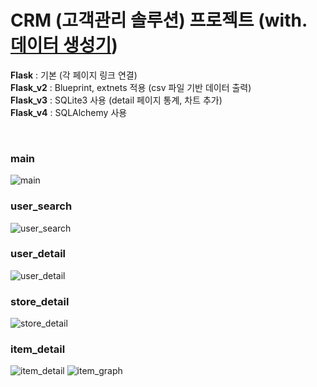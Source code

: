 # CRM (고객관리 솔루션) 프로젝트 (with. [데이터 생성기](https://github.com/etesongg/Generator))

<b>Flask</b> : 기본 (각 페이지 링크 연결) <br>
<b>Flask_v2</b> : Blueprint, extnets 적용 (csv 파일 기반 데이터 출력) <br>
<b>Flask_v3</b> : SQLite3 사용 (detail 페이지 통계, 차트 추가) <br>
<b>Flask_v4</b> : SQLAlchemy 사용

<br/>

### main
![main](https://github.com/etesongg/Generator/assets/55964387/ca0ef5a3-1c02-4d04-bc22-2ba76855f5c4)

### user_search
![user_search](https://github.com/etesongg/Generator/assets/55964387/5ae5c0e4-7fd8-4af5-9d4d-82cbea88bdf7)

### user_detail
![user_detail](https://github.com/etesongg/Generator/assets/55964387/a54bd04f-7f33-4ac0-ab90-c643b52af41d)

### store_detail
![store_detail](https://github.com/etesongg/Generator/assets/55964387/02a0f9ef-a0c9-40b4-9133-bf409bd91a4e)

### item_detail
![item_detail](https://github.com/etesongg/Generator/assets/55964387/22259e4b-65f4-4788-ab9a-a5d612b7c020)
![item_graph](https://github.com/etesongg/Generator/assets/55964387/4c798d23-cbd6-4e86-b150-0d0edd51b5e0)


